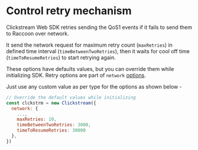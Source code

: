 # Control retry mechanism

Clickstream Web SDK retries sending the QoS1 events if it fails to send them to Raccoon over network.

It send the network request for maximum retry count (`maxRetries`) in defined time interval (`timeBetweenTwoRetries`), then it waits for cool off time (`timeToResumeRetries`) to start retrying again.

These options have defaults values, but you can override them while initializing SDK. Retry options are part of `network` [options](https://github.com/gojekfarm/clickstream-web/blob/main/docs/reference/options.md).

Just use any custom value as per type for the options as shown below -

```js
// Override the default values while initializing
const clckstrm = new Clickstream({
  network: {
    ...,
    maxRetries: 10,
    timeBetweenTwoRetries: 3000,
    timeToResumeRetries: 30000
  },
})
```

